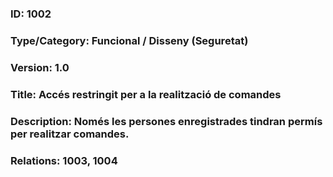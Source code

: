 ### ID: 1002
### Type/Category: Funcional / Disseny (Seguretat)
### Version: 1.0
### Title: Accés restringit per a la realització de comandes
### Description: Només les persones enregistrades tindran permís per realitzar comandes.
### Relations: 1003, 1004
